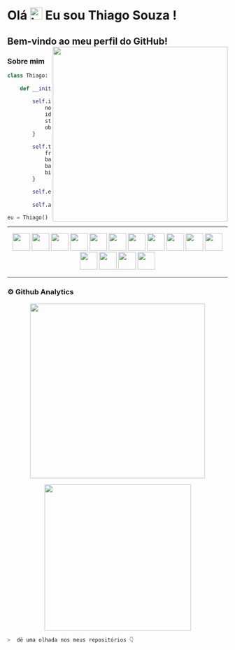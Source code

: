 # Olá <img src="https://user-images.githubusercontent.com/1303154/88677602-1635ba80-d120-11ea-84d8-d263ba5fc3c0.gif" width="28px" alt="hi"> Eu sou Thiago Souza !

## Bem-vindo ao meu perfil do GitHub! <img align='right' src="https://media.giphy.com/media/JKo6P5QyuFkuhLlfVq/giphy.gif" width="400">

### Sobre mim
```python
class Thiago:
    
    def __init__(self):
        
        self.info={
            nome: "Thiago Souza",
            idade: 32,
            status: "Estudante",
            objetivo: "Desenvolver habilidades para se tornar um excelente Desenvolvedor de Software",
        }

        self.tecnologias={
            frontEnd: ['HTML5', 'CSS3', 'SASS', 'Javascript'],
            backEnd: ['Node.js', 'PHP'],
            banco_dados: ['MongoDB', 'PostgreSQL', 'MySQL'],
            bibliotecas: ['Bootstrap', 'JQuery'],
        }

        self.editores=['VS Code', 'PyCharm'],
        
        self.aprendendo=['Python', 'C#']

eu = Thiago()

```

---

<p align="center">
    <img src="https://cdn.jsdelivr.net/gh/devicons/devicon/icons/html5/html5-original.svg" width=40 height=40/>
    <img src="https://cdn.jsdelivr.net/gh/devicons/devicon/icons/css3/css3-original.svg" width=40 height=40/>
    <img src="https://cdn.jsdelivr.net/gh/devicons/devicon/icons/javascript/javascript-original.svg" width=40 height=40/>
    <img src="https://cdn.jsdelivr.net/gh/devicons/devicon/icons/sass/sass-original.svg" width=40 height=40/>
    <img src="https://cdn.jsdelivr.net/gh/devicons/devicon/icons/nodejs/nodejs-original-wordmark.svg" width=40 height=40/>
    <img src="https://cdn.jsdelivr.net/gh/devicons/devicon/icons/php/php-original.svg" width=40 height=40/>
    <img src="https://cdn.jsdelivr.net/gh/devicons/devicon/icons/mongodb/mongodb-original-wordmark.svg" width=40 height=40/>
    <img src="https://cdn.jsdelivr.net/gh/devicons/devicon/icons/postgresql/postgresql-original-wordmark.svg" width=40 height=40/>
    <img src="https://cdn.jsdelivr.net/gh/devicons/devicon/icons/mysql/mysql-original-wordmark.svg" width=40 height=40/>
    <img src="https://cdn.jsdelivr.net/gh/devicons/devicon/icons/bootstrap/bootstrap-plain-wordmark.svg" width=40 height=40/>
    <img src="https://cdn.jsdelivr.net/gh/devicons/devicon/icons/jquery/jquery-original-wordmark.svg" width=40 height=40/>
    <img src="https://cdn.jsdelivr.net/gh/devicons/devicon/icons/python/python-original-wordmark.svg" width=40 height=40/>
    <img src="https://cdn.jsdelivr.net/gh/devicons/devicon/icons/csharp/csharp-original.svg" width=40 height=40/>
    <img src="https://cdn.jsdelivr.net/gh/devicons/devicon/icons/git/git-original.svg" width=40 height=40/>
    <img src="https://cdn.jsdelivr.net/gh/devicons/devicon/icons/markdown/markdown-original.svg" width=40 height=40/>
</p>

---

### ⚙ Github Analytics

<p align="center">
    <img src="https://github-readme-stats.vercel.app/api?username=thiago-dev89&theme=blue-green" width="400">
</p>

<p align="center">
    <img src="https://github-readme-stats.vercel.app/api/top-langs/?username=thiago-dev89&theme=chartreuse-dark&layout=compact" width="335">
</p>

```zsh
>  dê uma olhada nos meus repositórios 👇
```



